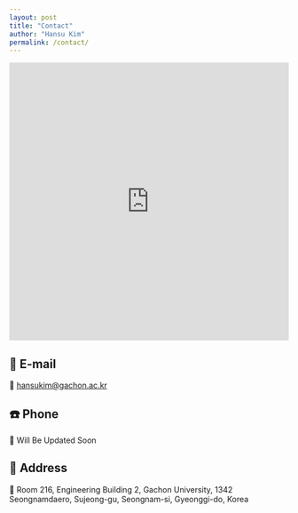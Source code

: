```yaml
---
layout: post
title: "Contact"
author: "Hansu Kim"
permalink: /contact/
---
```

   
<iframe src="https://www.google.com/maps/embed?pb=!1m18!1m12!1m3!1d1604.7705949302292!2d127.12744339946035!3d37.45053325853986!2m3!1f0!2f0!3f0!3m2!1i1024!2i768!4f13.1!3m3!1m2!1s0x357ca8a0fff8dd4f%3A0x51574208fd163aa4!2z6rCA7LKc64yA7ZWZ6rWQIOqzteqzvOuMgO2VmTI!5e0!3m2!1sen!2skr!4v1739278879781!5m2!1sen!2skr" width="100%" height="500" style="border:0;" allowfullscreen="" loading="lazy" referrerpolicy="no-referrer-when-downgrade"></iframe>   
   
## 📧 E-mail   
🚧 [hansukim@gachon.ac.kr](mailto:hansukim@gachon.ac.kr)
   
## ☎️ Phone   
🚧 Will Be Updated Soon   
   
## 📍 Address   
🚧 Room 216, Engineering Building 2, Gachon University, 1342 Seongnamdaero, Sujeong-gu, Seongnam-si, Gyeonggi-do, Korea   
